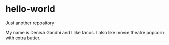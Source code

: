 # hello-world
Just another repository

My name is Denish Gandhi and I like tacos.
I also like movie theatre popcorn with extra butter.

